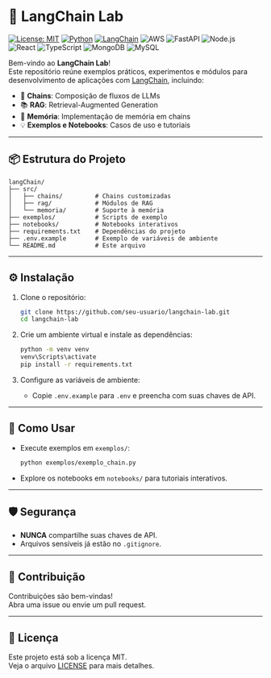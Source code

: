 # 🚀 LangChain Lab

[![License: MIT](https://img.shields.io/badge/License-MIT-blue.svg)](LICENSE)
[![Python](https://img.shields.io/badge/python-3.10%2B-blue.svg)](https://www.python.org/)
[![LangChain](https://img.shields.io/badge/LangChain-Framework-blueviolet)](https://python.langchain.com/)
<img src="https://img.shields.io/badge/AWS-232F3E?logo=amazon-aws&logoColor=white" alt="AWS" />
<img src="https://img.shields.io/badge/FastAPI-009688?logo=fastapi&logoColor=white" alt="FastAPI" />
<img src="https://img.shields.io/badge/Node.js-339933?logo=nodedotjs&logoColor=white" alt="Node.js" />
<img src="https://img.shields.io/badge/React-20232A?logo=react&logoColor=61DAFB" alt="React" />
<img src="https://img.shields.io/badge/TypeScript-3178C6?logo=typescript&logoColor=white" alt="TypeScript" />
<img src="https://img.shields.io/badge/MongoDB-47A248?logo=mongodb&logoColor=white" alt="MongoDB" />
<img src="https://img.shields.io/badge/MySQL-4479A1?logo=mysql&logoColor=white" alt="MySQL" />

Bem-vindo ao **LangChain Lab**!  
Este repositório reúne exemplos práticos, experimentos e módulos para desenvolvimento de aplicações com [LangChain](https://python.langchain.com/), incluindo:

- 🔗 **Chains**: Composição de fluxos de LLMs
- 📚 **RAG**: Retrieval-Augmented Generation
- 🧠 **Memória**: Implementação de memória em chains
- 💡 **Exemplos e Notebooks**: Casos de uso e tutoriais

---

## 📦 Estrutura do Projeto

```
langChain/
├── src/
│   ├── chains/         # Chains customizadas
│   ├── rag/            # Módulos de RAG
│   └── memoria/        # Suporte à memória
├── exemplos/           # Scripts de exemplo
├── notebooks/          # Notebooks interativos
├── requirements.txt    # Dependências do projeto
├── .env.example        # Exemplo de variáveis de ambiente
└── README.md           # Este arquivo
```

---

## ⚙️ Instalação

1. Clone o repositório:
   ```sh
   git clone https://github.com/seu-usuario/langchain-lab.git
   cd langchain-lab
   ```

2. Crie um ambiente virtual e instale as dependências:
   ```sh
   python -m venv venv
   venv\Scripts\activate
   pip install -r requirements.txt
   ```

3. Configure as variáveis de ambiente:
   - Copie `.env.example` para `.env` e preencha com suas chaves de API.

---

## 🚦 Como Usar

- Execute exemplos em `exemplos/`:
  ```sh
  python exemplos/exemplo_chain.py
  ```
- Explore os notebooks em `notebooks/` para tutoriais interativos.

---

## 🛡️ Segurança

- **NUNCA** compartilhe suas chaves de API.
- Arquivos sensíveis já estão no `.gitignore`.

---

## 🤝 Contribuição

Contribuições são bem-vindas!  
Abra uma issue ou envie um pull request.

---

## 📄 Licença

Este projeto está sob a licença MIT.  
Veja o arquivo [LICENSE](LICENSE) para mais detalhes.
